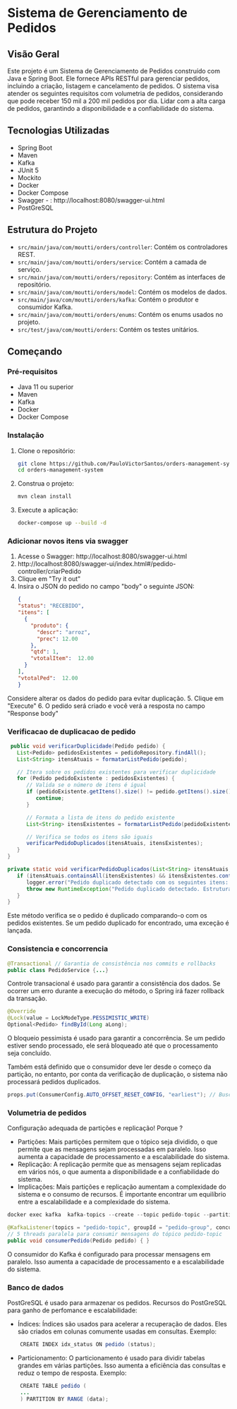 # Sistema de Gerenciamento de Pedidos

## Visão Geral
Este projeto é um Sistema de Gerenciamento de Pedidos 
construído com Java e Spring Boot. Ele fornece APIs RESTful 
para gerenciar pedidos, incluindo a criação, 
listagem e cancelamento de pedidos.
O sistema visa atender os seguintes requisitos com volumetria de pedidos, considerando que pode receber 150 mil a 200 mil pedidos por dia.
Lidar com a alta carga de pedidos, garantindo a disponibilidade e a confiabilidade do sistema.


## Tecnologias Utilizadas
- Spring Boot
- Maven
- Kafka
- JUnit 5
- Mockito
- Docker
- Docker Compose
- Swagger - : http://localhost:8080/swagger-ui.html
- PostGreSQL

## Estrutura do Projeto
- `src/main/java/com/moutti/orders/controller`: Contém os controladores REST.
- `src/main/java/com/moutti/orders/service`: Contém a camada de serviço.
- `src/main/java/com/moutti/orders/repository`: Contém as interfaces de repositório.
- `src/main/java/com/moutti/orders/model`: Contém os modelos de dados.
- `src/main/java/com/moutti/orders/kafka`: Contém o produtor e consumidor Kafka.
- `src/main/java/com/moutti/orders/enums`: Contém os enums usados no projeto.
- `src/test/java/com/moutti/orders`: Contém os testes unitários.

## Começando

### Pré-requisitos
- Java 11 ou superior
- Maven
- Kafka
- Docker
- Docker Compose

### Instalação
1. Clone o repositório:
    ```sh
    git clone https://github.com/PauloVictorSantos/orders-management-system.git
    cd orders-management-system
    ```

2. Construa o projeto:
    ```sh
    mvn clean install
    ```

3. Execute a aplicação:
    ```sh
    docker-compose up --build -d
    ```
### Adicionar novos itens via swagger

1. Acesse o Swagger: http://localhost:8080/swagger-ui.html
2. http://localhost:8080/swagger-ui/index.html#/pedido-controller/criarPedido
3. Clique em "Try it out"
4. Insira o JSON do pedido no campo "body" o seguinte JSON:
    ```json
    {
    "status": "RECEBIDO",
    "itens": [
      {     
        "produto": {
          "descr": "arroz",
          "prec": 12.00
        },
        "qtd": 1,
        "vtotalItem":  12.00
      }
    ],
    "vtotalPed":  12.00
   }
    ```
Considere alterar os dados do pedido para evitar duplicação.
5. Clique em "Execute"
6. O pedido será criado e você verá a resposta no campo "Response body"

### Verificacao de duplicacao de pedido
```java 
 public void verificarDuplicidade(Pedido pedido) {
   List<Pedido> pedidosExistentes = pedidoRepository.findAll();
   List<String> itensAtuais = formatarListPedido(pedido);

   // Itera sobre os pedidos existentes para verificar duplicidade
   for (Pedido pedidoExistente : pedidosExistentes) {
      // Valida se o número de itens é igual
      if (pedidoExistente.getItens().size() != pedido.getItens().size()) {
         continue;
      }

      // Formata a lista de itens do pedido existente
      List<String> itensExistentes = formatarListPedido(pedidoExistente);

      // Verifica se todos os itens são iguais
      verificarPedidoDuplicados(itensAtuais, itensExistentes);
   }
}

private static void verificarPedidoDuplicados(List<String> itensAtuais, List<String> itensExistentes) {
   if (itensAtuais.containsAll(itensExistentes) && itensExistentes.containsAll(itensAtuais)) {
      logger.error("Pedido duplicado detectado com os seguintes itens: {}", itensAtuais);
      throw new RuntimeException("Pedido duplicado detectado. Estrutura: " + itensAtuais);
   }
}
```
Este método verifica se o pedido é duplicado comparando-o com os pedidos existentes. Se um pedido duplicado for encontrado, uma exceção é lançada.

### Consistencia e concorrencia  

```java
@Transactional // Garantia de consistência nos commits e rollbacks
public class PedidoService {...}
```

Controle transacional é usado para garantir a consistência dos dados. Se ocorrer um erro durante a execução do método, o Spring irá fazer rollback da transação.

```java
@Override
@Lock(value = LockModeType.PESSIMISTIC_WRITE)
Optional<Pedido> findById(Long aLong);
```

O bloqueio pessimista é usado para garantir a concorrência.
Se um pedido estiver sendo processado, ele será bloqueado até que o processamento seja concluído.

Também está definido que o consumidor deve ler desde o começo da partição, no entanto, por conta da verificação de duplicação, o sistema não processará pedidos duplicados.
```java
props.put(ConsumerConfig.AUTO_OFFSET_RESET_CONFIG, "earliest"); // Busca mensagens desde o início caso não haja
```

### Volumetria de pedidos

Configuração adequada de partições e replicação! Porque ?   
- Partições: Mais partições permitem que o tópico seja dividido, o que permite que as mensagens sejam processadas em paralelo. Isso aumenta a capacidade de processamento e a escalabilidade do sistema.
- Replicação: A replicação permite que as mensagens sejam replicadas em vários nós, o que aumenta a disponibilidade e a confiabilidade do sistema.
- Implicações: Mais partições e replicação aumentam a complexidade do sistema e o consumo de recursos. É importante encontrar um equilíbrio entre a escalabilidade e a complexidade do sistema.
```java
docker exec kafka  kafka-topics --create --topic pedido-topic --partitions 3 --replication-factor 1 --bootstrap-server localhost:9092
```

```java
@KafkaListener(topics = "pedido-topic", groupId = "pedido-group", concurrency = "5")
// 5 threads paralela para consumir mensagens do tópico pedido-topic
public void consumerPedido(Pedido pedido) { }
```

O consumidor do Kafka é configurado para processar mensagens em paralelo.
Isso aumenta a capacidade de processamento e a escalabilidade do sistema.

### Banco de dados
PostGreSQL é usado para armazenar os pedidos.
Recursos do PostGreSQL para ganho de perfomance e escalabilidade:
- Índices: Índices são usados para acelerar a recuperação de dados. Eles são criados em colunas comumente usadas em consultas.
Exemplo:
```java
    CREATE INDEX idx_status ON pedido (status);
```
- Particionamento: O particionamento é usado para dividir tabelas grandes em várias partições. Isso aumenta a eficiência das consultas e reduz o tempo de resposta.
Exemplo:
```java
    CREATE TABLE pedido (
    ...
    ) PARTITION BY RANGE (data);
```



